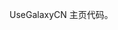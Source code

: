 UseGalaxyCN 主页代码。


<!-- Security scan triggered at 2025-09-02 14:25:24 -->

<!-- Security scan triggered at 2025-09-02 15:27:17 -->

<!-- Security scan triggered at 2025-09-02 15:27:30 -->